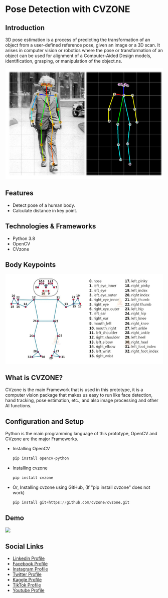 # Pose Detection with CVZONE

## Introduction

3D pose estimation is a process of predicting the transformation of an object from a user-defined reference pose, given an image or a 3D scan. It arises in computer vision or robotics where the pose or transformation of an object can be used for alignment of a Computer-Aided Design models, identification, grasping, or manipulation of the object.ns.

![](github-readme-content/image-1.png)


## Features
- Detect pose of a human body.
- Calculate distance in key point.


## Technologies & Frameworks

- Python 3.8
- OpenCV
- CVzone

## Body Keypoints

![](github-readme-content/image-2.jpg)

## What is CVZONE?

CVzone is the main Framework that is used in this prototype, it is a computer vision package that makes us easy to run like face detection, hand tracking, pose estimation, etc., and also image processing and other AI functions.


## Configuration and Setup

Python is the main programming language of this prototype, OpenCV and CVzone are the major Frameworks.


- Installing OpenCV

  ```python
  pip install opencv-python
  ```

- Installing cvzone

    ```python
    pip install cvzone
    ```

- Or, Installing cvzone using GitHub, (If "pip install cvzone" does not work)

    ```python
    pip install git+https://github.com/cvzone/cvzone.git
    ```


## Demo

![](github-readme-content/demo.gif)

## Social Links

* [Linkedin Profile](https://www.linkedin.com/in/gunarakulangunaretnam)
* [Facebook Profile](https://www.facebook.com/gunarakulangr.page)
* [Instagram Profile](https://www.instagram.com/gunarakulangunaretnam)
* [Twitter Profile ](https://twitter.com/gunarakulangr)
* [Kaggle Profile](https://www.kaggle.com/gunarakulangr)
* [TikTok Profile](https://www.tiktok.com/@gunarakulangunaretnam)
* [Youtube Profile](https://www.youtube.com/channel/UCMWkED5sabgVZSCKjZuRJXA)
